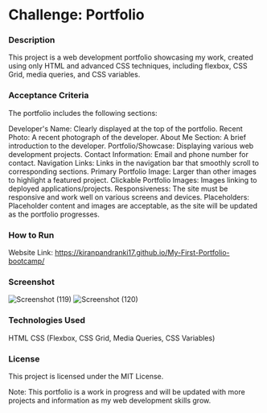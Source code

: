# Challenge: Portfolio
### Description
This project is a web development portfolio showcasing my work, created using only HTML and advanced CSS techniques, including flexbox, CSS Grid, media queries, and CSS variables.

### Acceptance Criteria

The portfolio includes the following sections:

Developer's Name: Clearly displayed at the top of the portfolio.
Recent Photo: A recent photograph of the developer.
About Me Section: A brief introduction to the developer.
Portfolio/Showcase: Displaying various web development projects.
Contact Information: Email and phone number for contact.
Navigation Links: Links in the navigation bar that smoothly scroll to corresponding sections.
Primary Portfolio Image: Larger than other images to highlight a featured project.
Clickable Portfolio Images: Images linking to deployed applications/projects.
Responsiveness: The site must be responsive and work well on various screens and devices.
Placeholders: Placeholder content and images are acceptable, as the site will be updated as the portfolio progresses.

### How to Run
Website Link: https://kiranpandranki17.github.io/My-First-Portfolio-bootcamp/
### Screenshot
![Screenshot (119)](https://github.com/KiranPandranki17/My-First-Portfolio-bootcamp/assets/140180379/ef67adc2-9e1c-4ef4-b51f-15b35cba568b)
![Screenshot (120)](https://github.com/KiranPandranki17/My-First-Portfolio-bootcamp/assets/140180379/31341684-7d10-4db1-a646-61c94c94ab12)

### Technologies Used
HTML
CSS (Flexbox, CSS Grid, Media Queries, CSS Variables)

### License
This project is licensed under the MIT License.

Note: This portfolio is a work in progress and will be updated with more projects and information as my web development skills grow.
